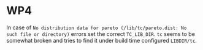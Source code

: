 # WP4

In case of `No distribution data for pareto (/lib/tc/pareto.dist: No such file or directory)` errors set the correct `TC_LIB_DIR`. `tc` seems to be somewhat broken and tries to find it under build time configured `LIBDIR/tc`.

